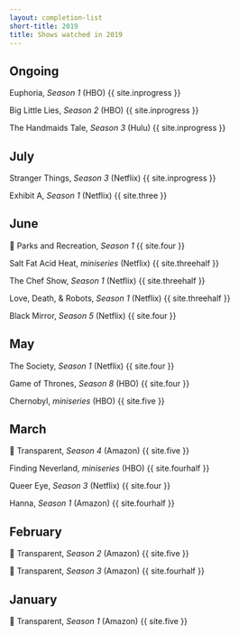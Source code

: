 ```yaml
---
layout: completion-list
short-title: 2019
title: Shows watched in 2019
---
```

## Ongoing
Euphoria, _Season 1_ (HBO) {{ site.inprogress }}

Big Little Lies, _Season 2_ (HBO) {{ site.inprogress }}

The Handmaids Tale, _Season 3_ (Hulu) {{ site.inprogress }}

## July
Stranger Things, _Season 3_ (Netflix) {{ site.inprogress }}

Exhibit A, _Season 1_ (Netflix) {{ site.three }}

## June
🔁 Parks and Recreation, _Season 1_ {{ site.four }}

Salt Fat Acid Heat, _miniseries_ (Netflix) {{ site.threehalf }}

The Chef Show, _Season 1_ (Netflix) {{ site.threehalf }}

Love, Death, & Robots, _Season 1_ (Netflix) {{ site.threehalf }}

Black Mirror, _Season 5_ (Netflix) {{ site.four }}

## May
The Society, _Season 1_ (Netflix) {{ site.four }}

Game of Thrones, _Season 8_ (HBO) {{ site.four }}

Chernobyl, _miniseries_ (HBO) {{ site.five }}

## March
🔁 Transparent, _Season 4_ (Amazon) {{ site.five }}

Finding Neverland, _miniseries_ (HBO) {{ site.fourhalf }}

Queer Eye, _Season 3_ (Netflix) {{ site.four }}

Hanna, _Season 1_ (Amazon) {{ site.fourhalf }}

## February
🔁 Transparent, _Season 2_ (Amazon) {{ site.five }}

🔁 Transparent, _Season 3_ (Amazon) {{ site.fourhalf }}

## January
🔁 Transparent, _Season 1_ (Amazon) {{ site.five }}
